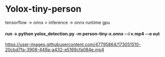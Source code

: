 # Yolox-tiny-person
tensorflow -> onnx > inference -> onnx runtime gpu


#### run -> python yolox_detection.py -m person-tiny-x.onnx --i v.mp4 --o out




https://user-images.githubusercontent.com/47795864/173051510-20cbd7fa-3908-449a-a432-e5169cfa084e.mp4


